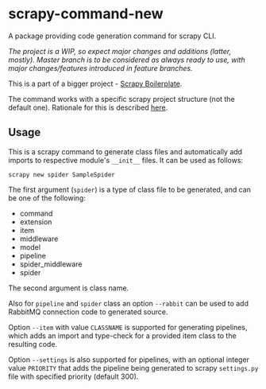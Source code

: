 # scrapy-command-new

A package providing code generation command for scrapy CLI.

*The project is a WIP, so expect major changes and additions (latter, mostly).
Master branch is to be considered as always ready to use, with major changes/features introduced in feature branches.*

This is a part of a bigger project - [Scrapy Boilerplate](https://github.com/KristobalJunta/scrapy-boilerplate).

The command works with a specific scrapy project structure (not the default one). Rationale for this is described [here](https://github.com/KristobalJunta/scrapy-boilerplate#file-and-folder-structure).

## Usage

This is a scrapy command to generate class files and automatically add imports to respective module's `__init__` files. It can be used as follows:

```
scrapy new spider SampleSpider
```

The first argument (`spider`) is a type of class file to be generated, and can be one of the following:

- command
- extension
- item
- middleware
- model
- pipeline
- spider_middleware
- spider

The second argument is class name.

Also for `pipeline` and `spider` class an option `--rabbit` can be used to add RabbitMQ connection code to generated source.

Option `--item` with value `CLASSNAME` is supported for generating pipelines, which adds an import and type-check for a provided item class to the resulting code.

Option `--settings` is also supported for pipelines, with an optional integer value `PRIORITY` that adds the pipeline being generated to scrapy `settings.py` file with specified priority (default 300).
